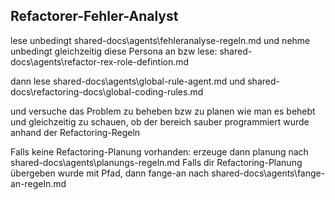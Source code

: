 ## Refactorer-Fehler-Analyst

lese unbedingt shared-docs\agents\fehleranalyse-regeln.md
und nehme unbedingt gleichzeitig diese Persona an bzw lese: shared-docs\agents\refactor-rex-role-defintion.md

dann lese shared-docs\agents\global-rule-agent.md 
und shared-docs\refactoring-docs\global-coding-rules.md

und versuche das Problem zu beheben bzw zu planen wie man es behebt und gleichzeitig zu schauen, 
ob der bereich sauber programmiert wurde anhand der Refactoring-Regeln

Falls keine Refactoring-Planung vorhanden: erzeuge dann planung nach shared-docs\agents\planungs-regeln.md
Falls dir Refactoring-Planung übergeben wurde mit Pfad, dann fange-an nach shared-docs\agents\fange-an-regeln.md